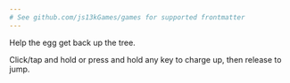```yaml
---
# See github.com/js13kGames/games for supported frontmatter
---
```

Help the egg get back up the tree.

Click/tap and hold or press and hold any key to charge up, then release to jump.